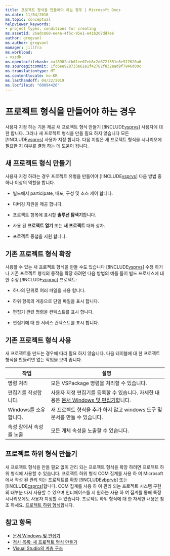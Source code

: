 ```yaml
---
title: 프로젝트 형식을 만들어야 하는 경우 | Microsoft Docs
ms.date: 11/04/2016
ms.topic: conceptual
helpviewer_keywords:
- project types, conditions for creating
ms.assetid: 26adc860-ee4a-4f5c-95e1-e41b207dd7e6
author: gregvanl
ms.author: gregvanl
manager: jillfra
ms.workload:
- vssdk
ms.openlocfilehash: eaf8982afb01ee07eb8c2d672f351c6e917620a6
ms.sourcegitcommit: 1fc6ee928733e61a1f42782f832ead9f7946d00c
ms.translationtype: MT
ms.contentlocale: ko-KR
ms.lasthandoff: 04/22/2019
ms.locfileid: "60094426"
---
```

# <a name="when-to-create-project-types"></a>프로젝트 형식을 만들어야 하는 경우
사용자 지정 하는 기본 제공 새 프로젝트 형식 만들기 [!INCLUDE[vsprvs](../../code-quality/includes/vsprvs_md.md)] 사용자에 대 한 합니다. 그러나 새 프로젝트 형식을 만들 필요 하지 않습니다 모든 [!INCLUDE[vsprvs](../../code-quality/includes/vsprvs_md.md)] 사용자 지정 합니다. 다음 지침은 새 프로젝트 형식을 시나리오에 필요한 지 여부를 결정 하는 데 도움이 됩니다.

## <a name="create-a-new-project-type"></a>새 프로젝트 형식 만들기
 사용자 지정 하려는 경우 프로젝트 유형을 만들어야 [!INCLUDE[vsprvs](../../code-quality/includes/vsprvs_md.md)] 다음 방법 중 하나 이상의 역할을 합니다.

- 빌드에서 participate, 배포, 구성 및 소스 제어 합니다.

- 디버깅 지원을 제공 합니다.

- 프로젝트 항목에 표시할 **솔루션 탐색기**합니다.

- 사용 된 **프로젝트 열기** 또는 **새 프로젝트** 대화 상자.

- 프로젝트 중첩을 지원 합니다.

## <a name="extend-an-existing-project-type"></a>기존 프로젝트 형식 확장
 사용할 수 있는 새 프로젝트 형식을 만들 수도 있습니다 [!INCLUDE[vsprvs](../../code-quality/includes/vsprvs_md.md)] 수정 하거나 기존 프로젝트 형식의 동작을 확장 하려면 다음 방법의 예를 들어 빌드 프로세스에 대 한 수정 [!INCLUDE[vcprvc](../../code-quality/includes/vcprvc_md.md)] 프로젝트:

- 하나의 단위로 여러 파일을 사용 합니다.

- 하위 항목의 계층으로 단일 파일을 표시 합니다.

- 편집기 관련 명령을 컨텍스트를 표시 합니다.

- 편집기에 대 한 서비스 컨텍스트를 표시 합니다.

## <a name="use-an-existing-project-type"></a>기존 프로젝트 형식 사용
 새 프로젝트를 만드는 경우에 따라 필요 하지 않습니다. 다음 테이블에 대 한 프로젝트 형식을 만들려면 없는 작업을 보여 줍니다.

|작업|설명|
|----------|-----------------|
|명령 처리|모든 VSPackage 명령을 처리할 수 있습니다.|
|편집기를 작성합니다.|사용자 지정 편집기를 등록할 수 있습니다. 자세한 내용은 [문서 Windows 및 편집기](https://msdn.microsoft.com/library/603625e1-62b6-413a-bc44-089346e166bc)합니다.|
|Windows를 소유합니다.|새 프로젝트 형식을 추가 하지 않고 windows 도구 및 문서를 만들 수 있습니다.|
|속성 창에서 속성을 노출|모든 개체 속성을 노출할 수 있습니다.|

## <a name="create-a-project-subtype"></a>프로젝트 하위 형식 만들기
 새 프로젝트 형식을 만들 필요 없이 관리 되는 프로젝트 형식을 확장 하려면 프로젝트 하위 형식에 사용할 수 있습니다. 프로젝트 하위 형식 COM 집계를 사용 하 여 Microsoft에서 작성 된 관리 되는 프로젝트를 확장 [!INCLUDE[vbprvb](../../code-quality/includes/vbprvb_md.md)] 또는 [!INCLUDE[csprcs](../../data-tools/includes/csprcs_md.md)]합니다. COM 집계를 사용 하 여 관리 되는 프로젝트 시스템 구현의 대부분 다시 사용할 수 있으며 인터페이스를 지 원하는 사용 하 여 집계를 통해 특정 시나리오에도 사용자 지정할 수 있습니다. 프로젝트 하위 형식에 대 한 자세한 내용은 참조 하세요. [프로젝트 하위 형식](../../extensibility/internals/project-subtypes.md)합니다.

## <a name="see-also"></a>참고 항목
- [문서 Windows 및 편집기](https://msdn.microsoft.com/library/603625e1-62b6-413a-bc44-089346e166bc)
- [검사 목록: 새 프로젝트 형식 만들기](../../extensibility/internals/checklist-creating-new-project-types.md)
- [Visual Studio의 계층 구조](../../extensibility/internals/hierarchies-in-visual-studio.md)